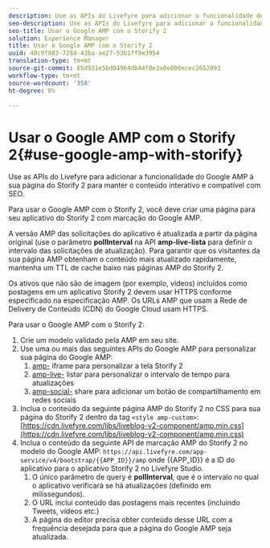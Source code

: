 ```yaml
---
description: Use as APIs do Livefyre para adicionar a funcionalidade do Google AMP à sua página do Storify 2 para manter o conteúdo interativo e compatível com SEO.
seo-description: Use as APIs do Livefyre para adicionar a funcionalidade do Google AMP à sua página do Storify 2 para manter o conteúdo interativo e compatível com SEO.
seo-title: Usar o Google AMP com o Storify 2
solution: Experience Manager
title: Usar o Google AMP com o Storify 2
uuid: 40c9f083-7284-43ba-ae27-53b1ff9e3954
translation-type: tm+mt
source-git-commit: 65d931e5bd04964db44f8e3a0e000ecec2652893
workflow-type: tm+mt
source-wordcount: '358'
ht-degree: 0%

---
```



# Usar o Google AMP com o Storify 2{#use-google-amp-with-storify}

Use as APIs do Livefyre para adicionar a funcionalidade do Google AMP à sua página do Storify 2 para manter o conteúdo interativo e compatível com SEO.

Para usar o Google AMP com o Storify 2, você deve criar uma página para seu aplicativo do Storify 2 com marcação do Google AMP.

A versão AMP das solicitações do aplicativo é atualizada a partir da página original (use o parâmetro **pollInterval** na API **amp-live-lista** para definir o intervalo das solicitações de atualização). Para garantir que os visitantes da sua página AMP obtenham o conteúdo mais atualizado rapidamente, mantenha um TTL de cache baixo nas páginas AMP do Storify 2.

Os ativos que não são de imagem (por exemplo, vídeos) incluídos como postagens em um aplicativo Storify 2 devem usar HTTPS conforme especificado na especificação AMP. Os URLs AMP que usam a Rede de Delivery de Conteúdo (CDN) do Google Cloud usam HTTPS.

Para usar o Google AMP com o Storify 2:

1. Crie um modelo validado pela AMP em seu site.
1. Use uma ou mais das seguintes APIs do Google AMP para personalizar sua página do Google AMP:
   1. [amp-](https://www.ampproject.org/docs/reference/components/amp-iframe) iframe para personalizar a tela Storify 2
   1. [amp-live-](https://www.ampproject.org/docs/reference/components/amp-live-list) listar para personalizar o intervalo de tempo para atualizações
   1. [amp-social-](https://www.ampproject.org/docs/reference/components/amp-social-share) share para adicionar um botão de compartilhamento em redes sociais
1. Inclua o conteúdo da seguinte página AMP do Storify 2 no CSS para sua página do Storify 2 dentro da tag `<style amp-custom>`: [https://cdn.livefyre.com/libs/liveblog-v2-component/amp.min.css](https://cdn.livefyre.com/libs/liveblog-v2-component/amp.min.css)
1. Inclua o conteúdo da seguinte API de marcação AMP do Storify 2 no modelo do Google AMP: `https://api.livefyre.com/app-service/v4/bootstrap/{{APP_ID}}/amp` onde {{APP_ID}} é a ID do aplicativo para o aplicativo Storify 2 no Livefyre Studio.
   1. O único parâmetro de query é **pollInterval**, que é o intervalo no qual o aplicativo verificará se há atualizações (definido em milissegundos).
   1. O URL inclui conteúdo das postagens mais recentes (incluindo Tweets, vídeos etc.)
   1. A página do editor precisa obter conteúdo desse URL com a frequência desejada para que a página do Google AMP seja atualizada.
